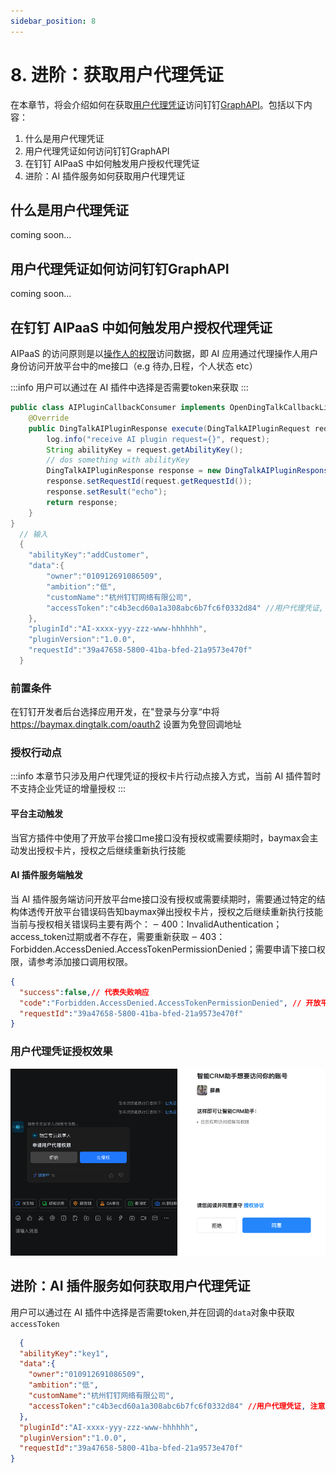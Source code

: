 ```yaml
---
sidebar_position: 8
---
```


# 8. 进阶：获取用户代理凭证
在本章节，将会介绍如何在获取[用户代理凭证](https://open.dingtalk.com)访问钉钉[GraphAPI](https://open.dingtalk.com)。包括以下内容：
1. 什么是用户代理凭证
2. 用户代理凭证如何访问钉钉GraphAPI
3. 在钉钉 AIPaaS 中如何触发用户授权代理凭证
4. 进阶：AI 插件服务如何获取用户代理凭证

## 什么是用户代理凭证

coming soon...

## 用户代理凭证如何访问钉钉GraphAPI

coming soon...

## 在钉钉 AIPaaS 中如何触发用户授权代理凭证

AIPaaS 的访问原则是以[操作人的权限](https://open.dingtalk.com/document/orgapp/obtain-user-token)访问数据，即 AI 应用通过代理操作人用户身份访问开放平台中的me接口（e.g 待办,日程，个人状态 etc）

:::info
用户可以通过在 AI 插件中选择是否需要token来获取
:::

```java
public class AIPluginCallbackConsumer implements OpenDingTalkCallbackListener<DingTalkAIPluginRequest, DingTalkAIPluginResponse> {
    @Override
    public DingTalkAIPluginResponse execute(DingTalkAIPluginRequest request) {
        log.info("receive AI plugin request={}", request);
        String abilityKey = request.getAbilityKey();
        // dos something with abilityKey
        DingTalkAIPluginResponse response = new DingTalkAIPluginResponse();
        response.setRequestId(request.getRequestId());
        response.setResult("echo");
        return response;
    }
}
  // 输入
  {
    "abilityKey":"addCustomer",
    "data":{
        "owner":"010912691086509",
        "ambition":"低",
        "customName":"杭州钉钉网络有限公司",
        "accessToken":"c4b3ecd60a1a308abc6b7fc6f0332d84" //用户代理凭证, 注意与企业访问的区别
    },
    "pluginId":"AI-xxxx-yyy-zzz-www-hhhhhh",
    "pluginVersion":"1.0.0",
    "requestId":"39a47658-5800-41ba-bfed-21a9573e470f"
  }
```
  
  
### 前置条件
在钉钉开发者后台选择应用开发，在"登录与分享“中将 https://baymax.dingtalk.com/oauth2 设置为免登回调地址

### 授权行动点
:::info 
本章节只涉及用户代理凭证的授权卡片行动点接入方式，当前 AI 插件暂时不支持企业凭证的增量授权
:::

#### 平台主动触发
当官方插件中使用了开放平台接口me接口没有授权或需要续期时，baymax会主动发出授权卡片，授权之后继续重新执行技能
#### AI 插件服务端触发
当 AI 插件服务端访问开放平台me接口没有授权或需要续期时，需要通过特定的结构体透传开放平台错误码告知baymax弹出授权卡片，授权之后继续重新执行技能
当前与授权相关错误码主要有两个：
‒ 400：InvalidAuthentication；access_token过期或者不存在，需要重新获取
‒ 403：Forbidden.AccessDenied.AccessTokenPermissionDenied；需要申请下接口权限，请参考添加接口调用权限。

```json
{
  "success":false,// 代表失败响应
  "code":"Forbidden.AccessDenied.AccessTokenPermissionDenied", // 开放平台错误码
  "requestId":"39a47658-5800-41ba-bfed-21a9573e470f"
}
```

### 用户代理凭证授权效果
![用户代理凭证授权](/img/explore/stream/aiplugin/consent.png)

## 进阶：AI 插件服务如何获取用户代理凭证

用户可以通过在 AI 插件中选择是否需要token,并在回调的`data`对象中获取`accessToken`

```json
  {
  "abilityKey":"key1",
  "data":{
    "owner":"010912691086509",
    "ambition":"低",
    "customName":"杭州钉钉网络有限公司",
    "accessToken":"c4b3ecd60a1a308abc6b7fc6f0332d84" //用户代理凭证, 注意与企业访问的区别
  },
  "pluginId":"AI-xxxx-yyy-zzz-www-hhhhhh",
  "pluginVersion":"1.0.0",
  "requestId":"39a47658-5800-41ba-bfed-21a9573e470f"
}
```

### 
